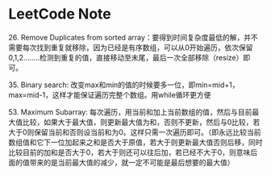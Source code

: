 # LeetCode Note
26\. Remove Duplicates from sorted array：要得到时间复杂度最低的解，并不需要每次找到重复就移除，因为已经是有序数组，可以从0开始遍历，依次保留0,1,2........检测到重复的值，直接移动至末尾，最后一次全部移除（resize）即可。

35\. Binary search: 改变max和min的值的时候要多一位，即min=mid+1，max=mid-1，这样才能保证遍历完整个数组。用while循环更方便

53\. Maximum Subarray: 每次遍历，用当前和加上当前数组的值，然后与目前最大值比较，如果大于最大值，则更新最大值为和，否则不更新，然后与0比较，若大于0则保留当前和否则设当前和为0。这样只需一次遍历即可。（即永远比较当前数组值和它下一位加起来之和是否大于原值，若大于则更新最大值否则后移，同时比较目前的加和是否大于0，若大于则还可以往后加，若已经不大于0，则意味后面的值带来的是当前最大值的减少，就一定不可能是最后想要的最大值）
